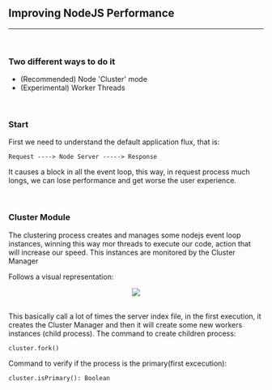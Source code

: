 ## Improving NodeJS Performance
<hr>
<br>

### Two different ways to do it

- (Recommended) Node 'Cluster' mode
- (Experimental) Worker Threads
  
<br>

### Start

First we need to understand the default application flux, that is:

```
Request ----> Node Server -----> Response
```

It causes a block in all the event loop, this way, in request process much longs, we can lose performance and get worse the user experience.

<br>

### Cluster Module

The clustering process creates and manages some nodejs event loop instances, winning this way mor threads to execute our code, action that will increase our speed. This instances are monitored by the Cluster Manager

Follows a visual representation:

<div align="center">
<img src="https://miro.medium.com/max/412/1*1dzWfKzhph6oFhPjqj6x2g.png">
</div>

<br>

This basically call a lot of times the server index file, in the first execution, it creates the Cluster Manager and then it will create some new workers instances (child process). The command to create children process: 

```
cluster.fork()
```

Command to verify if the process is the primary(first excecution):

```
cluster.isPrimary(): Boolean
```

